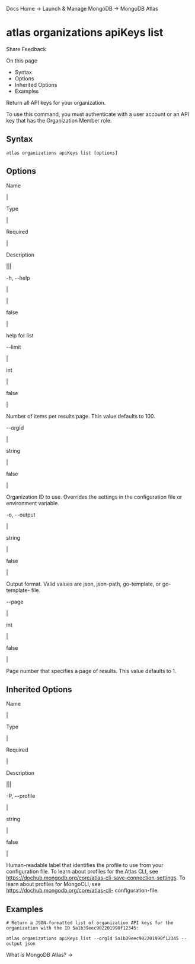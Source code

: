 Docs Home → Launch & Manage MongoDB → MongoDB Atlas

# atlas organizations apiKeys list

Share Feedback

On this page

  * Syntax
  * Options
  * Inherited Options
  * Examples

Return all API keys for your organization.

To use this command, you must authenticate with a user account or an API key
that has the Organization Member role.

## Syntax

    
    
    atlas organizations apiKeys list [options]  
      
  
## Options

Name

|

Type

|

Required

|

Description  
  
|||  
  
-h, --help

|

|

false

|

help for list  
  
\--limit

|

int

|

false

|

Number of items per results page. This value defaults to 100.  
  
\--orgId

|

string

|

false

|

Organization ID to use. Overrides the settings in the configuration file or
environment variable.  
  
-o, --output

|

string

|

false

|

Output format. Valid values are json, json-path, go-template, or go-template-
file.  
  
\--page

|

int

|

false

|

Page number that specifies a page of results. This value defaults to 1.  
  
## Inherited Options

Name

|

Type

|

Required

|

Description  
  
|||  
  
-P, --profile

|

string

|

false

|

Human-readable label that identifies the profile to use from your
configuration file. To learn about profiles for the Atlas CLI, see
https://dochub.mongodb.org/core/atlas-cli-save-connection-settings. To learn
about profiles for MongoCLI, see https://dochub.mongodb.org/core/atlas-cli-
configuration-file.  
  
## Examples

    
    
    # Return a JSON-formatted list of organization API keys for the organization with the ID 5a1b39eec902201990f12345:  
      
    atlas organizations apiKeys list --orgId 5a1b39eec902201990f12345 --output json  
  
What is MongoDB Atlas? →


